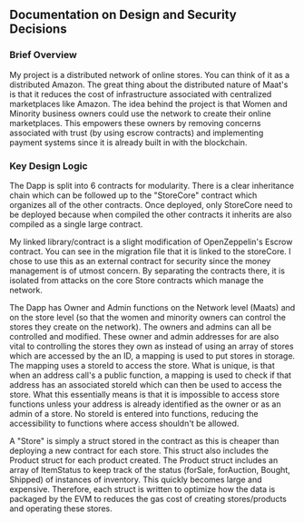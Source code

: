 ## Documentation on Design and Security Decisions 

### Brief Overview 

My project is a distributed network of online stores. You can think of it as a distributed Amazon. The great thing about the distributed nature of Maat's is that it reduces the cost of infrastructure associated with centralized marketplaces like Amazon. The idea behind the project is that Women and Minority business owners could use the network to create their online marketplaces. This empowers these owners by removing concerns associated with trust (by using escrow contracts) and implementing payment systems since it is already built in with the blockchain. 


### Key Design Logic 

The Dapp is split into 6 contracts for modularity. There is a clear inheritance chain which can be followed up to the "StoreCore" contract which organizes all of the other contracts. Once deployed, only StoreCore need to be deployed because when compiled the other contracts it inherits are also compiled as a single large contract.  

My linked library/contract is a slight modification of OpenZeppelin's Escrow contract. You can see in the migration file that it is linked to the storeCore. I chose to use this as an external contract for security since the money management is of utmost concern. By separating the contracts there, it is isolated from attacks on the core Store contracts which manage the network.

The Dapp has Owner and Admin functions on the Network level (Maats) and on the store level (so that the women and minority owners can control the stores they create on the network). The owners and admins can all be controlled and modified. These owner and admin addresses for are also vital to controlling the stores they own as instead of using an array of stores which are accessed by the an ID, a mapping is used to put stores in storage. The mapping uses a storeId to access the store. What is unique, is that when an address call's a public function, a mapping is used to check if that address has an associated storeId which can then be used to access the store. What this essentially means is that it is impossible to access store functions unless your address is already identified as the owner or as an admin of a store. No storeId is entered into functions, reducing the accessibility to functions where access shouldn't be allowed. 

A "Store" is simply a struct stored in the contract as this is cheaper than deploying a new contract for each store. This struct also includes the Product struct for each product created. The Product struct includes an array of ItemStatus to keep track of the status (forSale, forAuction, Bought, Shipped) of instances of inventory. This quickly becomes large and expensive. Therefore, each struct is written to optimize how the data is packaged by the EVM to reduces the gas cost of creating stores/products and operating these stores. 